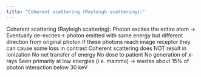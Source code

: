 ```yaml
---
title: "Coherent scattering (Rayleigh scattering):"
---
```

Coherent scattering (Rayleigh scattering): 
Photon excites the entire atom &#8594; Eventually de-excites&#8594; photon emitted with same energy but different direction from original photon
If these photons reach image receptor they can cause some loss in contrast
Coherent scattering does NOT result in ionization
No net transfer of energy
No dose to patient
No generation of x-rays
Seen primarily at low energies (i.e. mammo) &#8594; wastes about 15% of photon interaction below 30 keV

